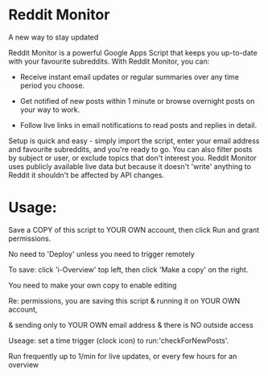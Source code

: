 # Reddit Monitor

A new way to stay updated

Reddit Monitor is a powerful Google Apps Script that keeps you up-to-date with your favourite subreddits. With Reddit Monitor, you can:

- Receive instant email updates or regular summaries over any time period you choose.

- Get notified of new posts within 1 minute or browse overnight posts on your way to work.

- Follow live links in email notifications to read posts and replies in detail.

Setup is quick and easy - simply import the script, enter your email address and favourite subreddits, and you're ready to go. You can also filter posts by subject or user, or exclude topics that don't interest you. Reddit Monitor uses publicly available live data but because it doesn't 'write' anything to Reddit it shouldn't be affected by API changes.

# Usage:

 Save a COPY of this script to YOUR OWN account, then click Run and grant permissions. 
 
 No need to 'Deploy' unless you need to trigger remotely
 
 To save: click 'i-Overview' top left, then click 'Make a copy' on the right. 
 
 You need to make your own copy to enable editing
 
 Re: permissions, you are saving this script & running it on YOUR OWN account, 
 
 & sending only to YOUR OWN email address & there is NO outside access
 
 Useage: set a time trigger (clock icon) to run:'checkForNewPosts'. 
 
 Run frequently up to 1/min for live updates, or every few hours for an overview
